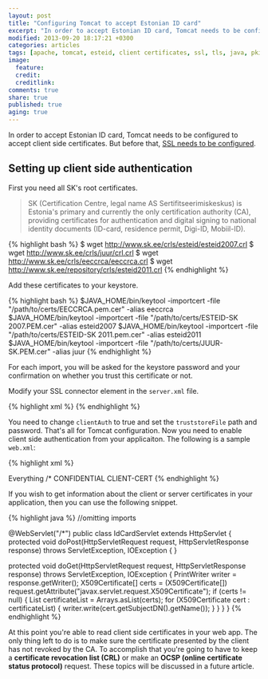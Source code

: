 ```yaml
---
layout: post
title: "Configuring Tomcat to accept Estonian ID card"
excerpt: "In order to accept Estonian ID card, Tomcat needs to be configured to accept client side certificates."
modified: 2013-09-20 18:17:21 +0300
categories: articles
tags: [apache, tomcat, esteid, client certificates, ssl, tls, java, pki, crl, ocsp]
image:
  feature:
  credit:
  creditlink:
comments: true
share: true
published: true
aging: true
---
```


In order to accept Estonian ID card, Tomcat needs to be configured to accept client side certificates. But before that, [SSL needs to be configured]({{site.url}}/articles/configure-ssl-on-apache-tomcat "Configure SSL on Apache Tomcat").

## Setting up client side authentication

First you need all SK's root certificates.

> SK (Certification Centre, legal name AS Sertifitseerimiskeskus) is Estonia's primary and currently the only certification authority (CA), providing certificates for authentication and digital signing to national identity documents (ID-card, residence permit, Digi-ID, Mobiil-ID).

{% highlight bash %}
$ wget http://www.sk.ee/crls/esteid/esteid2007.crl
$ wget http://www.sk.ee/crls/juur/crl.crl
$ wget http://www.sk.ee/crls/eeccrca/eeccrca.crl
$ wget http://www.sk.ee/repository/crls/esteid2011.crl
{% endhighlight %}

Add these certificates to your keystore.

{% highlight bash %}
$JAVA_HOME/bin/keytool -importcert -file "/path/to/certs/EECCRCA.pem.cer" -alias eeccrca
$JAVA_HOME/bin/keytool -importcert -file "/path/to/certs/ESTEID-SK 2007.PEM.cer" -alias esteid2007
$JAVA_HOME/bin/keytool -importcert -file "/path/to/certs/ESTEID-SK 2011.pem.cer" -alias esteid2011
$JAVA_HOME/bin/keytool -importcert -file "/path/to/certs/JUUR-SK.PEM.cer" -alias juur
{% endhighlight %}

For each import, you will be asked for the keystore password and your confirmation on whether you trust this certificate or not.

Modify your SSL connector element in the `server.xml` file.

{% highlight xml %}
<Connector port="8443" protocol="HTTP/1.1" SSLEnabled="true"
               maxThreads="150" scheme="https" secure="true"
               clientAuth="true" sslProtocol="TLS"
               keystoreFile="/path/to/.keystore" keystorePass="changeit"
               truststoreFile="/path/to/.keystore"
               truststorePass="changeit" />
{% endhighlight %}

You need to change `clientAuth` to true and set the `truststoreFile` path and password. That's all for Tomcat configuration. Now you need to enable client side authentication from your applicaiton. The following is a sample `web.xml`:

{% highlight xml %}
<?xml version="1.0" encoding="UTF-8"?>
<web-app xmlns="http://java.sun.com/xml/ns/javaee"
           xmlns:xsi="http://www.w3.org/2001/XMLSchema-instance"
           xsi:schemaLocation="http://java.sun.com/xml/ns/javaee
                  http://java.sun.com/xml/ns/javaee/web-app_3_0.xsd"
           version="3.0">

  <security-constraint>
    <web-resource-collection>
      <web-resource-name>Everything</web-resource-name>
      <url-pattern>/*</url-pattern>
    </web-resource-collection>
    <user-data-constraint>
      <transport-guarantee>CONFIDENTIAL</transport-guarantee>
    </user-data-constraint>
  </security-constraint>
  <login-config>
    <auth-method>CLIENT-CERT</auth-method>
  </login-config>

</web-app>
{% endhighlight %}

If you wish to get information about the client or server certificates in your application, then you can use the following snippet.

{% highlight java %}
//omitting imports

@WebServlet("/*")
public class IdCardServlet extends HttpServlet {
  protected void doPost(HttpServletRequest request, HttpServletResponse response) throws ServletException, IOException {
  }

  protected void doGet(HttpServletRequest request, HttpServletResponse response) throws ServletException, IOException {
    PrintWriter writer = response.getWriter();
    X509Certificate[] certs = (X509Certificate[]) request.getAttribute("javax.servlet.request.X509Certificate");
    if (certs != null) {
      List<X509Certificate> certificateList = Arrays.asList(certs);
      for (X509Certificate cert : certificateList) {
        writer.write(cert.getSubjectDN().getName());
      }
    }
  }
}
{% endhighlight %}

At this point you're able to read client side certificates in your web app. The only thing left to do is to make sure the certificate presented by the client has not revoked by the CA. To accomplish that you're going to have to keep a **certificate revocation list (CRL)** or make an **OCSP (online certificate status protocol)** request. These topics will be discussed in a future article.

